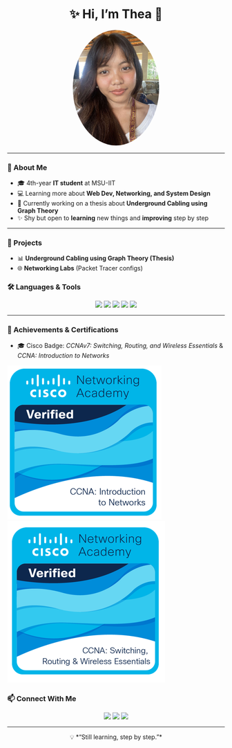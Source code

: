 <h1 align="center">✨ Hi, I’m Thea 👋</h1>
<p align="center">
  <img src="received_1309836820286254.jpeg" width="200" style="border-radius: 50%;" alt="Profile Photo"/>
</p>

---

### 🌸 About Me
- 🎓 4th-year **IT student** at MSU-IIT  
- 💻 Learning more about **Web Dev, Networking, and System Design**  
- 📖 Currently working on a thesis about **Underground Cabling using Graph Theory**  
- ✨ Shy but open to **learning** new things and **improving** step by step  

---
### 🚀 Projects
- 📊 **Underground Cabling using Graph Theory (Thesis)**  
- 🌐 **Networking Labs** (Packet Tracer configs)


### 🛠️ Languages & Tools
<p align="center">
  <img src="https://img.shields.io/badge/Java-orange?style=for-the-badge&logo=java&logoColor=white" />
  <img src="https://img.shields.io/badge/BlueJ-lightblue?style=for-the-badge&logoColor=white" />
  <img src="https://img.shields.io/badge/MySQL-blue?style=for-the-badge&logo=mysql&logoColor=white" />
  <img src="https://img.shields.io/badge/Python-yellow?style=for-the-badge&logo=python&logoColor=white" />
  <img src="https://img.shields.io/badge/XAMPP-darkorange?style=for-the-badge&logo=xampp&logoColor=white" />
</p>

----


### 🏅 Achievements & Certifications
- 🎓 Cisco Badge: *CCNAv7: Switching, Routing, and Wireless Essentials*
                  & *CCNA: Introduction to Networks*

![Cisco Certificate](CCNA)
![Cisco Certificate](CCNAv7)

### 📫 Connect With Me
<p align="center">
  <a href="mailto:krizannalthea.alia@g.msuiit.edu.ph"><img src="https://img.shields.io/badge/Gmail-D14836?style=for-the-badge&logo=gmail&logoColor=white"></a>
  <a href="https://instagram.com/teeyyangg"><img src="https://img.shields.io/badge/Instagram-E4405F?style=for-the-badge&logo=instagram&logoColor=white"></a>
  <a href="https://facebook.com/aliaAlthea.2003"><img src="https://img.shields.io/badge/Facebook-1877F2?style=for-the-badge&logo=facebook&logoColor=white"></a>
</p>

---

<p align="center">
  💡 *“Still learning, step by step.”*
</p>


<!--
**altheaalia/altheaalia** is a ✨ _special_ ✨ repository because its `README.md` (this file) appears on your GitHub profile.

Here are some ideas to get you started:

- 🔭 I’m currently working on ...
- 🌱 I’m currently learning ...
- 👯 I’m looking to collaborate on ...
- 🤔 I’m looking for help with ...
- 💬 Ask me about ...
- 📫 How to reach me: ...
- 😄 Pronouns: ...
- ⚡ Fun fact: ...
-->
